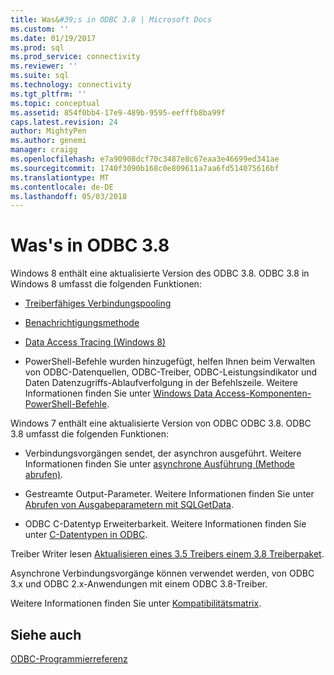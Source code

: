 ```yaml
---
title: Was&#39;s in ODBC 3.8 | Microsoft Docs
ms.custom: ''
ms.date: 01/19/2017
ms.prod: sql
ms.prod_service: connectivity
ms.reviewer: ''
ms.suite: sql
ms.technology: connectivity
ms.tgt_pltfrm: ''
ms.topic: conceptual
ms.assetid: 854f0bb4-17e9-489b-9595-eefffb8ba99f
caps.latest.revision: 24
author: MightyPen
ms.author: genemi
manager: craigg
ms.openlocfilehash: e7a90908dcf70c3487e8c67eaa3e46699ed341ae
ms.sourcegitcommit: 1740f3090b168c0e809611a7aa6fd514075616bf
ms.translationtype: MT
ms.contentlocale: de-DE
ms.lasthandoff: 05/03/2018
---
```

# <a name="what39s-new-in-odbc-38"></a>Was&#39;s in ODBC 3.8
Windows 8 enthält eine aktualisierte Version des ODBC 3.8. ODBC 3.8 in Windows 8 umfasst die folgenden Funktionen:  
  
-   [Treiberfähiges Verbindungspooling](../../odbc/reference/develop-app/driver-aware-connection-pooling.md)  
  
-   [Benachrichtigungsmethode](../../odbc/reference/develop-app/asynchronous-execution-notification-method.md)  
  
-   [Data Access Tracing (Windows 8)](https://msdn.microsoft.com/library/windows/desktop/hh829624.aspx)  
  
-   PowerShell-Befehle wurden hinzugefügt, helfen Ihnen beim Verwalten von ODBC-Datenquellen, ODBC-Treiber, ODBC-Leistungsindikator und Daten Datenzugriffs-Ablaufverfolgung in der Befehlszeile.  Weitere Informationen finden Sie unter [Windows Data Access-Komponenten-PowerShell-Befehle](https://msdn.microsoft.com/library/windows/desktop/jj134064.aspx).  
  
 Windows 7 enthält eine aktualisierte Version von ODBC ODBC 3.8. ODBC 3.8 umfasst die folgenden Funktionen:  
  
-   Verbindungsvorgängen sendet, der asynchron ausgeführt. Weitere Informationen finden Sie unter [asynchrone Ausführung (Methode abrufen)](../../odbc/reference/develop-app/asynchronous-execution-polling-method.md).  
  
-   Gestreamte Output-Parameter. Weitere Informationen finden Sie unter [Abrufen von Ausgabeparametern mit SQLGetData](../../odbc/reference/develop-app/retrieving-output-parameters-using-sqlgetdata.md).  
  
-   ODBC C-Datentyp Erweiterbarkeit. Weitere Informationen finden Sie unter [C-Datentypen in ODBC](../../odbc/reference/develop-app/c-data-types-in-odbc.md).  
  
 Treiber Writer lesen [Aktualisieren eines 3.5 Treibers einem 3.8 Treiberpaket](../../odbc/reference/develop-driver/upgrading-a-3-5-driver-to-a-3-8-driver.md).  
  
 Asynchrone Verbindungsvorgänge können verwendet werden, von ODBC 3.x und ODBC 2.x-Anwendungen mit einem ODBC 3.8-Treiber.  
  
 Weitere Informationen finden Sie unter [Kompatibilitätsmatrix](../../odbc/reference/develop-app/compatibility-matrix.md).  
  
## <a name="see-also"></a>Siehe auch  
 [ODBC-Programmierreferenz](../../odbc/reference/odbc-programmer-s-reference.md)

